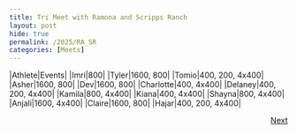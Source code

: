 ```yaml
---
title: Tri Meet with Ramona and Scripps Ranch
layout: post
hide: true
permalink: /2025/RA_SR
categories: [Meets]
---
```


|Athlete|Events|
|Imri|800|
|Tyler|1600, 800|
|Tomio|400, 200, 4x400|
|Asher|1600, 800|
|Dev|1600, 800|
|Charlotte|400, 4x400|
|Delaney|400, 200, 4x400|
|Kamila|800, 4x400|
|Kiana|400, 4x400|
|Shayna|800, 4x400|
|Anjali|1600, 4x400|
|Claire|1600, 800|
|Hajar|400, 200, 4x400|




<div style="text-align: right"> <a href="{{site.baseurl}}/2024/SC">Next</a></div>